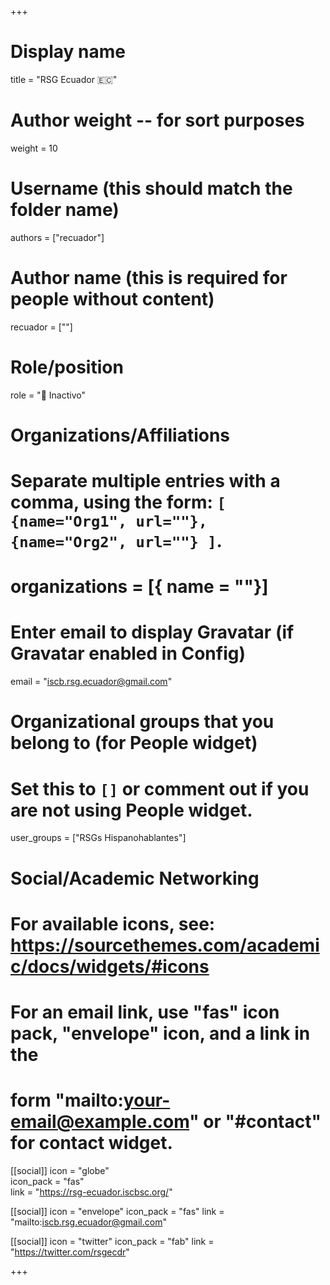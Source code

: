 +++
# Display name
title = "RSG Ecuador 🇪🇨"

# Author weight -- for sort purposes
weight = 10

# Username (this should match the folder name)
authors = ["recuador"]

# Author name (this is required for people without content)
recuador = [""]

# Role/position
role = ":red_circle: Inactivo"

# Organizations/Affiliations
#   Separate multiple entries with a comma, using the form: `[ {name="Org1", url=""}, {name="Org2", url=""} ]`.
# organizations = [{ name = ""}]

# Enter email to display Gravatar (if Gravatar enabled in Config)
email = "iscb.rsg.ecuador@gmail.com"

# Organizational groups that you belong to (for People widget)
#   Set this to `[]` or comment out if you are not using People widget.
user_groups = ["RSGs Hispanohablantes"]

# Social/Academic Networking
# For available icons, see: https://sourcethemes.com/academic/docs/widgets/#icons
#   For an email link, use "fas" icon pack, "envelope" icon, and a link in the
#   form "mailto:your-email@example.com" or "#contact" for contact widget.

[[social]]
icon = "globe"        
icon_pack = "fas"      
link = "https://rsg-ecuador.iscbsc.org/"

[[social]]
  icon = "envelope"
  icon_pack = "fas"
  link = "mailto:iscb.rsg.ecuador@gmail.com"

  [[social]]
  icon = "twitter"
  icon_pack = "fab"
  link = "https://twitter.com/rsgecdr"

+++